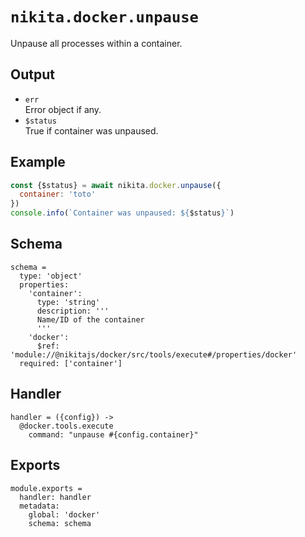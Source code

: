 
# `nikita.docker.unpause`

Unpause all processes within a container.

## Output

* `err`   
  Error object if any.
* `$status`   
  True if container was unpaused.

## Example

```js
const {$status} = await nikita.docker.unpause({
  container: 'toto'
})
console.info(`Container was unpaused: ${$status}`)
```

## Schema

    schema =
      type: 'object'
      properties:
        'container':
          type: 'string'
          description: '''
          Name/ID of the container
          '''
        'docker':
          $ref: 'module://@nikitajs/docker/src/tools/execute#/properties/docker'
      required: ['container']

## Handler

    handler = ({config}) ->
      @docker.tools.execute
        command: "unpause #{config.container}"

## Exports

    module.exports =
      handler: handler
      metadata:
        global: 'docker'
        schema: schema
